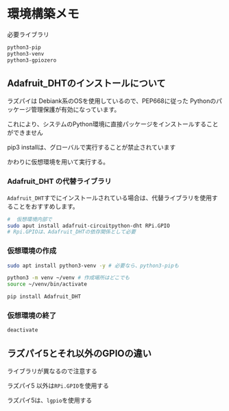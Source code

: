# 環境構築メモ

必要ライブラリ

```bash
python3-pip
python3-venv
python3-gpiozero

```

## Adafruit_DHTのインストールについて

ラズパイは Debiank系のOSを使用しているので、PEP668に従った Pythonのパッケージ管理保護が有効になっています。

これにより、システムのPython環境に直接パッケージをインストールすることができません

pip3 installは、グローバルで実行することが禁止されています

かわりに仮想環境を用いて実行する。

### Adafruit_DHT の代替ライブラリ

`Adafruit_DHT`すでにインストールされている場合は、代替ライブラリを使用することをおすすめします。

```bash
#  仮想環境内部で
sudo aput install adafruit-circuitpython-dht RPi.GPIO
# Rpi.GPIOは、Adafruit_DHTの依存関係として必要
```

### 仮想環境の作成

```bash
sudo apt install python3-venv -y # 必要なら、python3-pipも

python3 -m venv ~/venv # 作成場所はどこでも
source ~/venv/bin/activate

pip install Adafruit_DHT
```

### 仮想環境の終了

```bash
deactivate
```

## ラズパイ5とそれ以外のGPIOの違い

ライブラリが異なるので注意する

ラズパイ5 以外は`RPi.GPIO`を使用する

ラズパイ5は、`lgpio`を使用する
